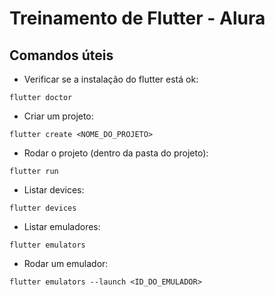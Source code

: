 # Treinamento de Flutter - Alura


## Comandos úteis

- Verificar se a instalação do flutter está ok:
```
flutter doctor

```

- Criar um projeto:
```
flutter create <NOME_DO_PROJETO>
```

- Rodar o projeto (dentro da pasta do projeto):
```
flutter run
```

- Listar devices:
```
flutter devices
```

- Listar emuladores:
```
flutter emulators
```

- Rodar um emulador:
```
flutter emulators --launch <ID_DO_EMULADOR>
```
